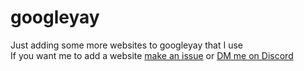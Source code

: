 # googleyay
Just adding some more websites to googleyay that I use
<br />
If you want me to add a website [make an issue](https://github.com/LargoMC/googleyay/issues/new) or [DM me on Discord](https://discord.com/users/705180116577157144)

